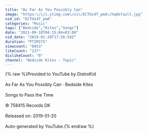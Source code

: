 ```yaml
---
title: "As Far As You Possibly Can"
image: "https:\/\/i.ytimg.com\/vi\/ECTUz4T_pmA\/hqdefault.jpg"
vid_id: "ECTUz4T_pmA"
categories: "Music"
tags: ["Bedside","Kites","Songs"]
date: "2021-09-18T04:15:04+03:00"
vid_date: "2019-01-20T17:26:58Z"
duration: "PT2M27S"
viewcount: "8953"
likeCount: "237"
dislikeCount: "0"
channel: "Bedside Kites - Topic"
---
```

{% raw %}Provided to YouTube by DistroKid<br /><br />As Far As You Possibly Can · Bedside Kites<br /><br />Songs to Pass the Time<br /><br />℗ 758415 Records DK<br /><br />Released on: 2019-01-20<br /><br />Auto-generated by YouTube.{% endraw %}
